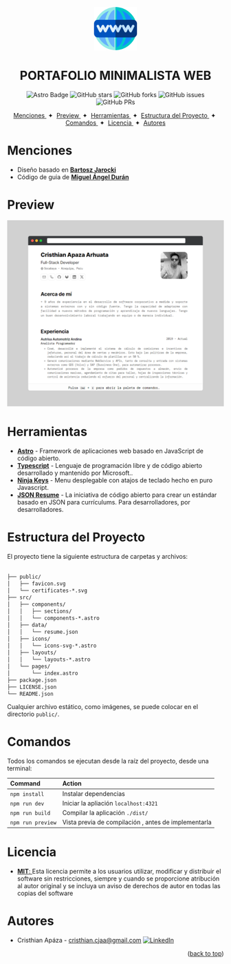 <div align="center">
    <img src="./public/logo.png" height="100" width="auto" />
    <h1>
        PORTAFOLIO MINIMALISTA WEB
    </h1>
</div>

<div align="center">

![Astro Badge](https://img.shields.io/badge/Astro-BC52EE?logo=astro&logoColor=fff&style=flat)
![GitHub stars](https://img.shields.io/github/stars/el-babas/minimalist-web-portfolio)
![GitHub forks](https://img.shields.io/github/forks/el-babas/minimalist-web-portfolio)
![GitHub issues](https://img.shields.io/github/issues/el-babas/minimalist-web-portfolio)
![GitHub PRs](https://img.shields.io/github/issues-pr/el-babas/minimalist-web-portfolio)

</div>

<div align="center">
    <a href="#menciones">
        Menciones
    </a>
    <span>&nbsp;✦&nbsp;</span>
    <a href="#preview">
        Preview
    </a>
    <span>&nbsp;✦&nbsp;</span>
    <a href="#herramientas">
        Herramientas
    </a>
    <span>&nbsp;✦&nbsp;</span>
    <a href="#estructura-del-proyecto">
        Estructura del Proyecto
    </a>
    <span>&nbsp;✦&nbsp;</span>
    <a href="#comandos">
        Comandos
    </a>
    <span>&nbsp;✦&nbsp;</span>
    <a href="#licencia">
        Licencia
    </a>
    <span>&nbsp;✦&nbsp;</span>
    <a href="#autores">
        Autores
    </a>
</div>

# Menciones
* Diseño basado en [**Bartosz Jarocki**](https://github.com/BartoszJarocki/cv)
* Código de guia de [**Miguel Ángel Durán**](https://github.com/midudev/minimalist-portfolio-json)

# Preview
<img src="./public/preview-screenshot.png"></img>

# Herramientas

- [**Astro**](https://astro.build/) - Framework de aplicaciones web basado en JavaScript de código abierto.
- [**Typescript**](https://www.typescriptlang.org/) - Lenguaje de programación libre y de código abierto desarrollado y mantenido por Microsoft..
- [**Ninja Keys**](https://github.com/ssleptsov/ninja-keys) - Menu desplegable con atajos de teclado hecho en puro Javascript.
- [**JSON Resume**](https://jsonresume.org/schema/) - La iniciativa de código abierto para crear un estándar basado en JSON para currículums. Para desarrolladores, por desarrolladores.

# Estructura del Proyecto

El proyecto tiene la siguiente estructura de carpetas y archivos:

```text

├── public/
│   ├── favicon.svg
│   └── certificates-*.svg
├── src/
│   ├── components/
│   │   ├── sections/
│   │   └── components-*.astro
│   ├── data/
│   │   └── resume.json
│   ├── icons/
│   │   └── icons-svg-*.astro
│   ├── layouts/
│   │   └── layouts-*.astro
│   └── pages/
│       └── index.astro
├── package.json
├── LICENSE.json
└── README.json

```
Cualquier archivo estático, como imágenes, se puede colocar en el directorio `public/`.

# Comandos

Todos los comandos se ejecutan desde la raíz del proyecto, desde una terminal:

| Command                   | Action                                           |
| :------------------------ | :----------------------------------------------- |
| `npm install`             | Instalar dependencias                            |
| `npm run dev`             | Iniciar la apliación `localhost:4321`            |
| `npm run build`           | Compilar la aplicación `./dist/`                 |
| `npm run preview`         | Vista previa de compilación , antes de implementarla |

# Licencia

* [**MIT**: ](LICENSE.txt)Esta licencia permite a los usuarios utilizar, modificar y distribuir el software sin restricciones, siempre y cuando se proporcione atribución al autor original y se incluya un aviso de derechos de autor en todas las copias del software

# Autores
* Cristhian Apáza - cristhian.cjaa@gmail.com
[![LinkedIn][linkedin-shield]][linkedin-1-url]

<p align="right">(<a href="#top">back to top</a>)</p>

[linkedin-shield]: https://img.shields.io/badge/LinkedIn-0077B5?style=flat&logo=linkedin&logoColor=white
[linkedin-1-url]: https://www.linkedin.com/in/cristhian-apaza/